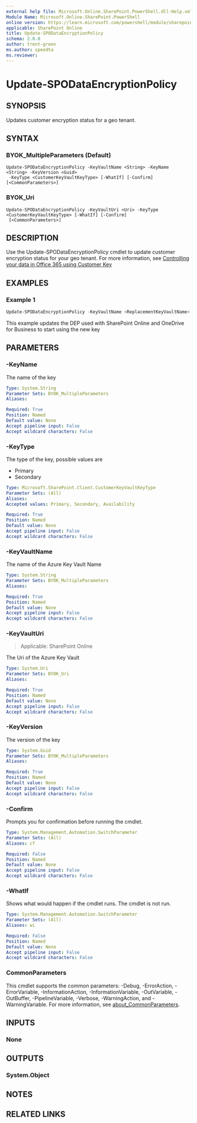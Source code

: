 ```yaml
---
external help file: Microsoft.Online.SharePoint.PowerShell.dll-Help.xml
Module Name: Microsoft.Online.SharePoint.PowerShell
online version: https://learn.microsoft.com/powershell/module/sharepoint-online/update-spodataencryptionpolicy
applicable: SharePoint Online
title: Update-SPODataEncryptionPolicy
schema: 2.0.0
author: trent-green
ms.author: speedta
ms.reviewer:
---
```


# Update-SPODataEncryptionPolicy

## SYNOPSIS

Updates customer encryption status for a geo tenant.

## SYNTAX

### BYOK_MultipleParameters (Default)

```
Update-SPODataEncryptionPolicy -KeyVaultName <String> -KeyName <String> -KeyVersion <Guid>
 -KeyType <CustomerKeyVaultKeyType> [-WhatIf] [-Confirm] [<CommonParameters>]
```

### BYOK_Uri

```
Update-SPODataEncryptionPolicy -KeyVaultUri <Uri> -KeyType <CustomerKeyVaultKeyType> [-WhatIf] [-Confirm]
 [<CommonParameters>]
```

## DESCRIPTION

Use the Update-SPODataEncryptionPolicy cmdlet to update customer encryption status for your geo tenant.
For more information, see [Controlling your data in Office 365 using Customer Key](/microsoft-365/compliance/controlling-your-data-using-customer-key)

## EXAMPLES

### Example 1

```powershell
Update-SPODataEncryptionPolicy -KeyVaultName <ReplacementKeyVaultName> -KeyName <ReplacementKeyName> -KeyVersion <ReplacementKeyVersion> -KeyType Primary
```

This example updates the DEP used with SharePoint Online and OneDrive for Business to start using the new key

## PARAMETERS

### -KeyName

The name of the key

```yaml
Type: System.String
Parameter Sets: BYOK_MultipleParameters
Aliases:

Required: True
Position: Named
Default value: None
Accept pipeline input: False
Accept wildcard characters: False
```

### -KeyType

The type of the key, possible values are

- Primary
- Secondary

```yaml
Type: Microsoft.SharePoint.Client.CustomerKeyVaultKeyType
Parameter Sets: (All)
Aliases:
Accepted values: Primary, Secondary, Availability

Required: True
Position: Named
Default value: None
Accept pipeline input: False
Accept wildcard characters: False
```

### -KeyVaultName

The name of the Azure Key Vault Name

```yaml
Type: System.String
Parameter Sets: BYOK_MultipleParameters
Aliases:

Required: True
Position: Named
Default value: None
Accept pipeline input: False
Accept wildcard characters: False
```

### -KeyVaultUri

> Applicable: SharePoint Online

The Uri of the Azure Key Vault

```yaml
Type: System.Uri
Parameter Sets: BYOK_Uri
Aliases:

Required: True
Position: Named
Default value: None
Accept pipeline input: False
Accept wildcard characters: False
```

### -KeyVersion

The version of the key

```yaml
Type: System.Guid
Parameter Sets: BYOK_MultipleParameters
Aliases:

Required: True
Position: Named
Default value: None
Accept pipeline input: False
Accept wildcard characters: False
```

### -Confirm

Prompts you for confirmation before running the cmdlet.

```yaml
Type: System.Management.Automation.SwitchParameter
Parameter Sets: (All)
Aliases: cf

Required: False
Position: Named
Default value: None
Accept pipeline input: False
Accept wildcard characters: False
```

### -WhatIf

Shows what would happen if the cmdlet runs.
The cmdlet is not run.

```yaml
Type: System.Management.Automation.SwitchParameter
Parameter Sets: (All)
Aliases: wi

Required: False
Position: Named
Default value: None
Accept pipeline input: False
Accept wildcard characters: False
```

### CommonParameters

This cmdlet supports the common parameters: -Debug, -ErrorAction, -ErrorVariable, -InformationAction, -InformationVariable, -OutVariable, -OutBuffer, -PipelineVariable, -Verbose, -WarningAction, and -WarningVariable. For more information, see [about_CommonParameters](https://go.microsoft.com/fwlink/?LinkID=113216).

## INPUTS

### None

## OUTPUTS

### System.Object

## NOTES

## RELATED LINKS
